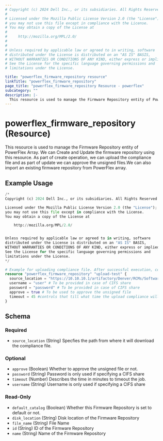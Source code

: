 ```yaml
---
# Copyright (c) 2024 Dell Inc., or its subsidiaries. All Rights Reserved.
# 
# Licensed under the Mozilla Public License Version 2.0 (the "License");
# you may not use this file except in compliance with the License.
# You may obtain a copy of the License at
# 
#     http://mozilla.org/MPL/2.0/
# 
# 
# Unless required by applicable law or agreed to in writing, software
# distributed under the License is distributed on an "AS IS" BASIS,
# WITHOUT WARRANTIES OR CONDITIONS OF ANY KIND, either express or implied.
# See the License for the specific language governing permissions and
# limitations under the License.

title: "powerflex_firmware_repository resource"
linkTitle: "powerflex_firmware_repository"
page_title: "powerflex_firmware_repository Resource - powerflex"
subcategory: ""
description: |-
  This resource is used to manage the Firmware Repository entity of PowerFlex Array. We can Create and Update the firmware repository using this resource. As part of create operation, we can upload the compliance file and as part of update we can approve the unsigned files.We can also import an existing firmware repository from PowerFlex array.
---
```


# powerflex_firmware_repository (Resource)

This resource is used to manage the Firmware Repository entity of PowerFlex Array. We can Create and Update the firmware repository using this resource. As part of create operation, we can upload the compliance file and as part of update we can approve the unsigned files.We can also import an existing firmware repository from PowerFlex array.


## Example Usage

```terraform
/*
Copyright (c) 2024 Dell Inc., or its subsidiaries. All Rights Reserved.

Licensed under the Mozilla Public License Version 2.0 (the "License");
you may not use this file except in compliance with the License.
You may obtain a copy of the License at

    http://mozilla.org/MPL/2.0/


Unless required by applicable law or agreed to in writing, software
distributed under the License is distributed on an "AS IS" BASIS,
WITHOUT WARRANTIES OR CONDITIONS OF ANY KIND, either express or implied.
See the License for the specific language governing permissions and
limitations under the License.
*/

# Example for uploading compliance file. After successful execution, compliance file will be uploaded to the manager.
resource "powerflex_firmware_repository" "upload-test" {
  source_location = "https://10.10.10.1/artifactory/Denver/RCMs/SoftwareOnly/PowerFlex_Software_4.5.0.0_287_r1.zip"
  username = "user" # To be provided in case of CIFS share
  password = "password" # To be provided in case of CIFS share
  approve = true # To be used to approve the unsigned file
  timeout = 45 #controls that till what time the upload compliance will run
}
```

<!-- schema generated by tfplugindocs -->
## Schema

### Required

- `source_location` (String) Specfies the path from where it will download the compliance file.

### Optional

- `approve` (Boolean) Whether to approve the unsigned file or not.
- `password` (String) Password is only used if specifying a CIFS share
- `timeout` (Number) Describes the time in minutes to timeout the job.
- `username` (String) Username is only used if specifying a CIFS share

### Read-Only

- `default_catalog` (Boolean) Whether this Firmware Repository is set to default or not.
- `disk_location` (String) Disk location of the Firmware Repository
- `file_name` (String) File Name
- `id` (String) ID of the Firmware Repository
- `name` (String) Name of the Firmware Repository

